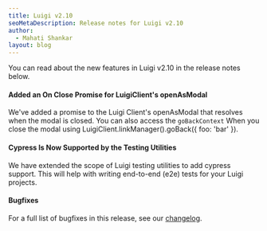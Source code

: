 ```yaml
---
title: Luigi v2.10
seoMetaDescription: Release notes for Luigi v2.10
author:
  - Mahati Shankar
layout: blog
---
```


You can read about the new features in Luigi v2.10 in the release notes below.

<!-- Excerpt -->


####  Added an On Close Promise for LuigiClient's openAsModal

We've added a promise to the Luigi Client's openAsModal that resolves when the modal is closed. You can also access the `goBackContext` When you close the modal using LuigiClient.linkManager().goBack({ foo: 'bar' }).


#### Cypress Is Now Supported by the Testing Utilities  

We have extended the scope of Luigi testing utilities to add cypress support. This will help with writing end-to-end (e2e) tests for your Luigi projects.

#### Bugfixes

For a full list of bugfixes in this release, see our [changelog](https://github.com/luigi-project/luigi/blob/main/CHANGELOG.md).